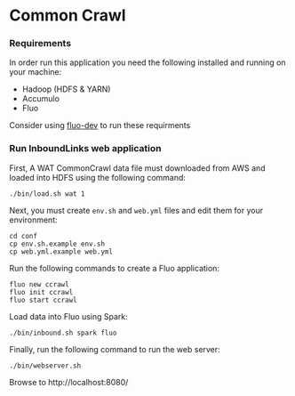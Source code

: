 # Common Crawl

### Requirements

In order run this application you need the following installed and running on your
machine:

* Hadoop (HDFS & YARN)
* Accumulo
* Fluo

Consider using [fluo-dev] to run these requirments

### Run InboundLinks web application

First, A WAT CommonCrawl data file must downloaded from AWS and loaded into HDFS 
using the following command:

    ./bin/load.sh wat 1

Next, you must create `env.sh` and `web.yml` files and edit them for your environment:

    cd conf
    cp env.sh.example env.sh
    cp web.yml.example web.yml

Run the following commands to create a Fluo application:

    fluo new ccrawl
    fluo init ccrawl
    fluo start ccrawl

Load data into Fluo using Spark:

    ./bin/inbound.sh spark fluo

Finally, run the following command to run the web server:

    ./bin/webserver.sh

Browse to http://localhost:8080/ 

[fluo-dev]: https://github.com/fluo-io/fluo-dev
